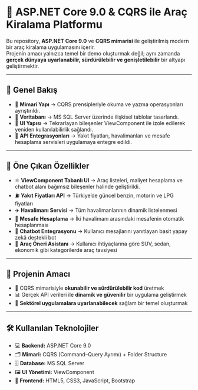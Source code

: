 # 🚙 ASP.NET Core 9.0 & CQRS ile Araç Kiralama Platformu  

Bu repository, **ASP.NET Core 9.0** ve **CQRS mimarisi** ile geliştirilmiş modern bir araç kiralama uygulamasını içerir.  
Projenin amacı yalnızca temel bir demo oluşturmak değil; aynı zamanda **gerçek dünyaya uyarlanabilir, sürdürülebilir ve genişletilebilir** bir altyapı geliştirmektir.  

---

## 📌 Genel Bakış  

- 🔹 **Mimari Yapı** → CQRS prensipleriyle okuma ve yazma operasyonları ayrıştırıldı.  
- 🔹 **Veritabanı** → MS SQL Server üzerinde ilişkisel tablolar tasarlandı.  
- 🔹 **UI Yapısı** → Tekrarlayan bileşenler ViewComponent ile izole edilerek yeniden kullanılabilirlik sağlandı.  
- 🔹 **API Entegrasyonları** → Yakıt fiyatları, havalimanları ve mesafe hesaplama servisleri uygulamaya entegre edildi.  

---

## 🚀 Öne Çıkan Özellikler  

- ⚛️ **ViewComponent Tabanlı UI** → Araç listeleri, maliyet hesaplama ve chatbot alanı bağımsız bileşenler halinde geliştirildi.  
- ⛽ **Yakıt Fiyatları API** → Türkiye’de güncel benzin, motorin ve LPG fiyatları  
- ✈️ **Havalimanı Servisi** → Tüm havalimanlarının dinamik listelenmesi  
- 📏 **Mesafe Hesaplama** → İki havalimanı arasındaki mesafenin otomatik hesaplanması  
- 🤖 **Chatbot Entegrasyonu** → Kullanıcı mesajlarını yanıtlayan basit yapay zekâ destekli bot  
- 🚗 **Araç Öneri Asistanı** → Kullanıcı ihtiyaçlarına göre SUV, sedan, ekonomik gibi kategorilerde araç tavsiyesi  

---

## 🎯 Projenin Amacı  

- 🎯 CQRS mimarisiyle **okunabilir ve sürdürülebilir kod** üretmek  
- 📊 Gerçek API verileri ile **dinamik ve güvenilir** bir uygulama geliştirmek  
- 🧩 **Sektörel uygulamalara uyarlanabilecek** sağlam bir temel oluşturmak  

---

## 🛠 Kullanılan Teknolojiler  

- 💻 **Backend:** ASP.NET Core 9.0  
- 🗂 **Mimari:** CQRS (Command–Query Ayrımı) + Folder Structure  
- 🗄️ **Database:** MS SQL Server  
- 🖼 **UI Yönetimi:** ViewComponent  
- 🎨 **Frontend:** HTML5, CSS3, JavaScript, Bootstrap 
